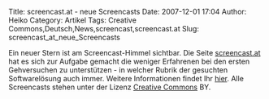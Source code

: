 Title: screencast.at - neue Screencasts
Date: 2007-12-01 17:04
Author: Heiko
Category: Artikel
Tags: Creative Commons,Deutsch,News,screencast,screencast.at
Slug: screencast_at_neue_Screencasts

Ein neuer Stern ist am Screencast-Himmel sichtbar. Die Seite
[screencast.at](http://www.screencast.at) hat es sich zur Aufgabe gemacht die
weniger Erfahrenen bei den ersten Gehversuchen zu unterstützen - in welcher
Rubrik der gesuchten Softwarelösung auch immer. Weitere Informationen findet
Ihr [hier](http://www.screencast.at/das-phaenomen-screencast-publishing). Alle
Screencasts stehen unter der Lizenz [Creative
Commons](http://de.wikipedia.org/wiki/Creative_Commons) BY.

